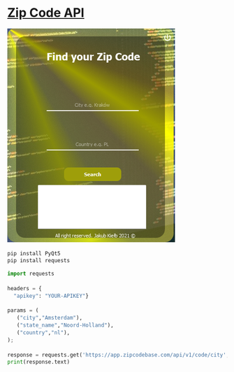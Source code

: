 
# [Zip Code API](https://zipcodebase.com)


![alt text](screen.png)


```
pip install PyQt5
pip install requests
```

```python
import requests

headers = { 
  "apikey": "YOUR-APIKEY"}

params = (
   ("city","Amsterdam"),
   ("state_name","Noord-Holland"),
   ("country","nl"),
);

response = requests.get('https://app.zipcodebase.com/api/v1/code/city', headers=headers, params=params);
print(response.text)
```


